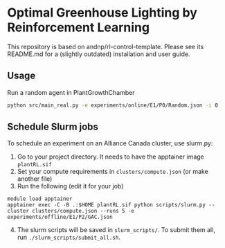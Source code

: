# Optimal Greenhouse Lighting by Reinforcement Learning

This repository is based on andnp/rl-control-template. Please see its README.md for a (slightly outdated) installation and user guide.

## Usage
Run a random agent in PlantGrowthChamber


```bash
python src/main_real.py -e experiments/online/E1/P0/Random.json -i 0
```
## Schedule Slurm jobs
To schedule an experiment on an Alliance Canada cluster, use slurm.py: 
1. Go to your project directory. It needs to have the apptainer image `plantRL.sif`
2. Set your compute requirements in `clusters/compute.json` (or make another file)
3. Run the following (edit it for your job)
```
module load apptainer 
apptainer exec -C -B .:$HOME plantRL.sif python scripts/slurm.py --cluster clusters/compute.json --runs 5 -e experiments/offline/E1/P2/GAC.json 
```

4. The slurm scripts will be saved in `slurm_scripts/`. To submit them all, run `./slurm_scripts/submit_all.sh`.
